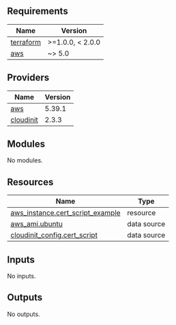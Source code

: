 <!-- BEGIN_TF_DOCS -->
## Requirements

| Name | Version |
|------|---------|
| <a name="requirement_terraform"></a> [terraform](#requirement\_terraform) | >=1.0.0, < 2.0.0 |
| <a name="requirement_aws"></a> [aws](#requirement\_aws) | ~> 5.0 |

## Providers

| Name | Version |
|------|---------|
| <a name="provider_aws"></a> [aws](#provider\_aws) | 5.39.1 |
| <a name="provider_cloudinit"></a> [cloudinit](#provider\_cloudinit) | 2.3.3 |

## Modules

No modules.

## Resources

| Name | Type |
|------|------|
| [aws_instance.cert_script_example](https://registry.terraform.io/providers/hashicorp/aws/latest/docs/resources/instance) | resource |
| [aws_ami.ubuntu](https://registry.terraform.io/providers/hashicorp/aws/latest/docs/data-sources/ami) | data source |
| [cloudinit_config.cert_script](https://registry.terraform.io/providers/hashicorp/cloudinit/latest/docs/data-sources/config) | data source |

## Inputs

No inputs.

## Outputs

No outputs.
<!-- END_TF_DOCS -->